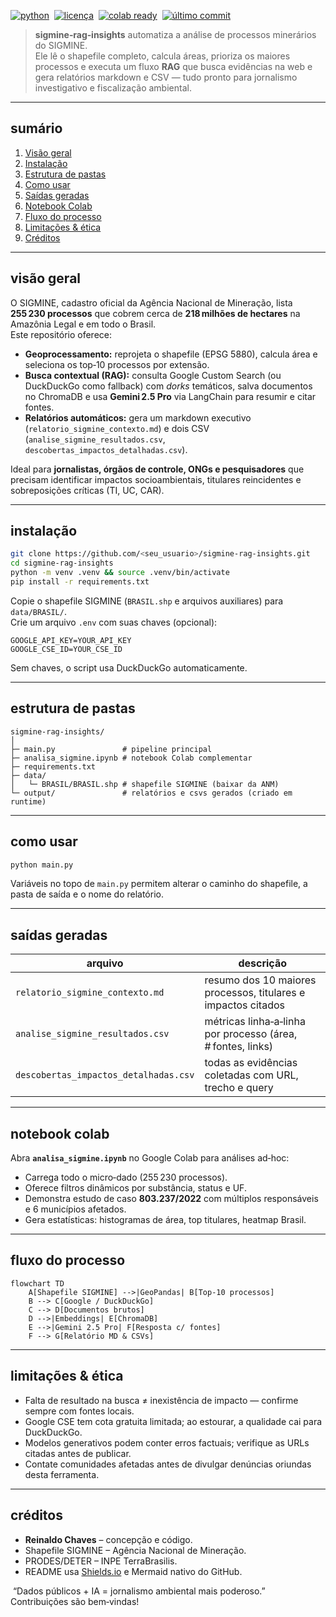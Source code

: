 [![python](https://img.shields.io/badge/python-%E2%89%A5%203.10-blue)](https://www.python.org) 
[![licença](https://img.shields.io/badge/licença-MIT-green)](LICENSE) 
[![colab ready](https://img.shields.io/badge/google colab-✔️-orange)](https://colab.research.google.com/) 
[![último commit](https://img.shields.io/github/last-commit/<seu_usuario>/sigmine-rag-insights)]()

> **sigmine‑rag‑insights** automatiza a análise de processos minerários do SIGMINE.  
> Ele lê o shapefile completo, calcula áreas, prioriza os maiores processos e executa um fluxo **RAG** que busca evidências na web e gera relatórios markdown e CSV — tudo pronto para jornalismo investigativo e fiscalização ambiental.

---

## sumário
1. [Visão geral](#visão-geral)
2. [Instalação](#instalação)
3. [Estrutura de pastas](#estrutura-de-pastas)
4. [Como usar](#como-usar)
5. [Saídas geradas](#saídas-geradas)
6. [Notebook Colab](#notebook-colab)
7. [Fluxo do processo](#fluxo-do-processo)
8. [Limitações & ética](#limitações--ética)
9. [Créditos](#créditos)

---

## visão geral
O SIGMINE, cadastro oficial da Agência Nacional de Mineração, lista **255 230 processos** que cobrem cerca de **218 milhões de hectares** na Amazônia Legal e em todo o Brasil.  
Este repositório oferece:

* **Geoprocessamento:** reprojeta o shapefile (EPSG 5880), calcula área e seleciona os top‑10 processos por extensão.
* **Busca contextual (RAG):** consulta Google Custom Search (ou DuckDuckGo como fallback) com _dorks_ temáticos, salva documentos no ChromaDB e usa **Gemini 2.5 Pro** via LangChain para resumir e citar fontes.
* **Relatórios automáticos:** gera um markdown executivo (`relatorio_sigmine_contexto.md`) e dois CSV (`analise_sigmine_resultados.csv`, `descobertas_impactos_detalhadas.csv`).

Ideal para **jornalistas, órgãos de controle, ONGs e pesquisadores** que precisam identificar impactos socioambientais, titulares reincidentes e sobreposições críticas (TI, UC, CAR).

---

## instalação
```bash
git clone https://github.com/<seu_usuario>/sigmine-rag-insights.git
cd sigmine-rag-insights
python -m venv .venv && source .venv/bin/activate
pip install -r requirements.txt
```

Copie o shapefile SIGMINE (`BRASIL.shp` e arquivos auxiliares) para `data/BRASIL/`.  
Crie um arquivo `.env` com suas chaves (opcional):

```
GOOGLE_API_KEY=YOUR_API_KEY
GOOGLE_CSE_ID=YOUR_CSE_ID
```

Sem chaves, o script usa DuckDuckGo automaticamente.

---

## estrutura de pastas
```text
sigmine-rag-insights/
│
├─ main.py               # pipeline principal
├─ analisa_sigmine.ipynb # notebook Colab complementar
├─ requirements.txt
├─ data/
│   └─ BRASIL/BRASIL.shp # shapefile SIGMINE (baixar da ANM)
└─ output/               # relatórios e csvs gerados (criado em runtime)
```

---

## como usar
```bash
python main.py
```
Variáveis no topo de `main.py` permitem alterar o caminho do shapefile, a pasta de saída e o nome do relatório.

---

## saídas geradas
| arquivo | descrição |
|---------|-----------|
| `relatorio_sigmine_contexto.md` | resumo dos 10 maiores processos, titulares e impactos citados |
| `analise_sigmine_resultados.csv` | métricas linha‑a‑linha por processo (área, # fontes, links) |
| `descobertas_impactos_detalhadas.csv` | todas as evidências coletadas com URL, trecho e query |

---

## notebook colab
Abra **`analisa_sigmine.ipynb`** no Google Colab para análises ad‑hoc:

* Carrega todo o micro‑dado (255 230 processos).
* Oferece filtros dinâmicos por substância, status e UF.
* Demonstra estudo de caso **803.237/2022** com múltiplos responsáveis e 6 municípios afetados.
* Gera estatísticas: histogramas de área, top titulares, heatmap Brasil.

---

## fluxo do processo
```mermaid
flowchart TD
    A[Shapefile SIGMINE] -->|GeoPandas| B[Top‑10 processos]
    B --> C[Google / DuckDuckGo]
    C --> D[Documentos brutos]
    D -->|Embeddings| E[ChromaDB]
    E -->|Gemini 2.5 Pro| F[Resposta c/ fontes]
    F --> G[Relatório MD & CSVs]
```

---

## limitações & ética
* Falta de resultado na busca ≠ inexistência de impacto — confirme sempre com fontes locais.  
* Google CSE tem cota gratuita limitada; ao estourar, a qualidade cai para DuckDuckGo.  
* Modelos generativos podem conter erros factuais; verifique as URLs citadas antes de publicar.    
* Contate comunidades afetadas antes de divulgar denúncias oriundas desta ferramenta.

---

## créditos
* **Reinaldo Chaves** – concepção e código.  
* Shapefile SIGMINE – Agência Nacional de Mineração.  
* PRODES/DETER – INPE TerraBrasilis.  
* README usa [Shields.io](https://shields.io) e Mermaid nativo do GitHub.

&nbsp;“Dados públicos + IA = jornalismo ambiental mais poderoso.”  
Contribuições são bem‑vindas!
